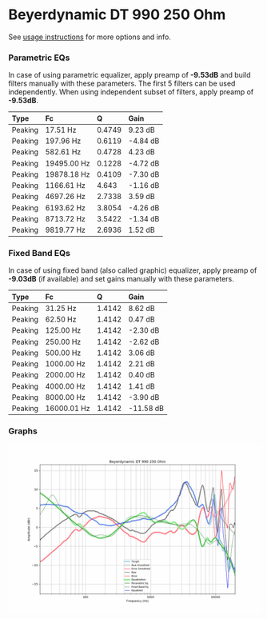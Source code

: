 # Beyerdynamic DT 990 250 Ohm
See [usage instructions](https://github.com/jaakkopasanen/AutoEq#usage) for more options and info.

### Parametric EQs
In case of using parametric equalizer, apply preamp of **-9.53dB** and build filters manually
with these parameters. The first 5 filters can be used independently.
When using independent subset of filters, apply preamp of **-9.53dB**.

| Type    | Fc          |      Q | Gain     |
|:--------|:------------|:-------|:---------|
| Peaking | 17.51 Hz    | 0.4749 | 9.23 dB  |
| Peaking | 197.96 Hz   | 0.6119 | -4.84 dB |
| Peaking | 582.61 Hz   | 0.4728 | 4.23 dB  |
| Peaking | 19495.00 Hz | 0.1228 | -4.72 dB |
| Peaking | 19878.18 Hz | 0.4109 | -7.30 dB |
| Peaking | 1166.61 Hz  | 4.643  | -1.16 dB |
| Peaking | 4697.26 Hz  | 2.7338 | 3.59 dB  |
| Peaking | 6193.62 Hz  | 3.8054 | -4.26 dB |
| Peaking | 8713.72 Hz  | 3.5422 | -1.34 dB |
| Peaking | 9819.77 Hz  | 2.6936 | 1.52 dB  |

### Fixed Band EQs
In case of using fixed band (also called graphic) equalizer, apply preamp of **-9.03dB**
(if available) and set gains manually with these parameters.

| Type    | Fc          |      Q | Gain      |
|:--------|:------------|:-------|:----------|
| Peaking | 31.25 Hz    | 1.4142 | 8.62 dB   |
| Peaking | 62.50 Hz    | 1.4142 | 0.47 dB   |
| Peaking | 125.00 Hz   | 1.4142 | -2.30 dB  |
| Peaking | 250.00 Hz   | 1.4142 | -2.62 dB  |
| Peaking | 500.00 Hz   | 1.4142 | 3.06 dB   |
| Peaking | 1000.00 Hz  | 1.4142 | 2.21 dB   |
| Peaking | 2000.00 Hz  | 1.4142 | 0.40 dB   |
| Peaking | 4000.00 Hz  | 1.4142 | 1.41 dB   |
| Peaking | 8000.00 Hz  | 1.4142 | -3.90 dB  |
| Peaking | 16000.01 Hz | 1.4142 | -11.58 dB |

### Graphs
![](./Beyerdynamic%20DT%20990%20250%20Ohm.png)